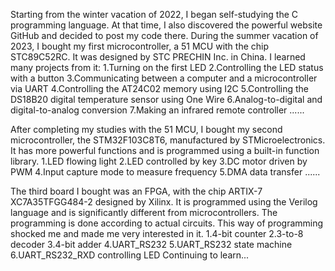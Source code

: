 Starting from the winter vacation of 2022, I began self-studying the C programming language. At that time, I also discovered the powerful website GitHub and decided to post my code there.
During the summer vacation of 2023, I bought my first microcontroller, a 51 MCU with the chip STC89C52RC. It was designed by STC PRECHIN Inc. in China. I learned many projects from it:
1.Turning on the first LED
2.Controlling the LED status with a button
3.Communicating between a computer and a microcontroller via UART
4.Controlling the AT24C02 memory using I2C
5.Controlling the DS18B20 digital temperature sensor using One Wire
6.Analog-to-digital and digital-to-analog conversion
7.Making an infrared remote controller
......

After completing my studies with the 51 MCU, I bought my second microcontroller, the STM32F103C8T6, manufactured by STMicroelectronics. 
It has more powerful functions and is programmed using a built-in function library.
1.LED flowing light
2.LED controlled by key
3.DC motor driven by PWM
4.Input capture mode to measure frequency
5.DMA data transfer
......

The third board I bought was an FPGA, with the chip ARTIX-7 XC7A35TFGG484-2 designed by Xilinx. It is programmed using the Verilog language and is significantly different from microcontrollers. 
The programming is done according to actual circuits. This way of programming shocked me and made me very interested in it.
1.4-bit counter
2.3-to-8 decoder
3.4-bit adder
4.UART_RS232
5.UART_RS232 state machine
6.UART_RS232_RXD controlling LED
Continuing to learn...
























